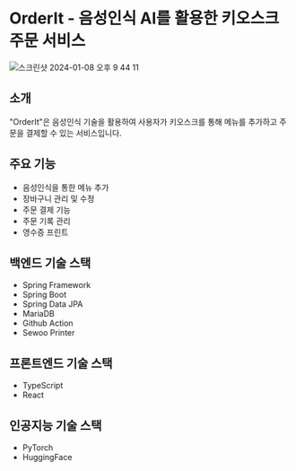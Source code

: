# OrderIt - 음성인식 AI를 활용한 키오스크 주문 서비스

![스크린샷 2024-01-08 오후 9 44 11](https://github.com/doma17/OrderIt/assets/67214970/8dfd508c-5a5c-4d44-a04c-a3131a9d9674)

## 소개

"OrderIt"은 음성인식 기술을 활용하여 사용자가 키오스크를 통해 메뉴를 추가하고 주문을 결제할 수 있는 서비스입니다.

## 주요 기능

- 음성인식을 통한 메뉴 추가
- 장바구니 관리 및 수정
- 주문 결제 기능
- 주문 기록 관리
- 영수증 프린트

## 백엔드 기술 스택

- Spring Framework
- Spring Boot
- Spring Data JPA
- MariaDB
- Github Action
- Sewoo Printer

## 프론트엔드 기술 스택

- TypeScript
- React

## 인공지능 기술 스택

- PyTorch
- HuggingFace
